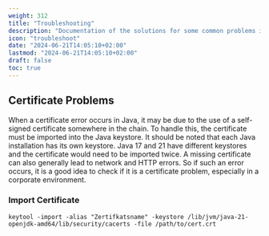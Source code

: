 ```yaml
---
weight: 312
title: "Troubleshooting"
description: "Documentation of the solutions for some common problems in Java."
icon: "troubleshoot"
date: "2024-06-21T14:05:10+02:00"
lastmod: "2024-06-21T14:05:10+02:00"
draft: false
toc: true
---
```


## Certificate Problems

When a certificate error occurs in Java, it may be due to the use of a self-signed certificate somewhere in the chain.
To handle this, the certificate must be imported into the Java keystore. It should be noted that each Java installation has its own keystore.
Java 17 and 21 have different keystores and the certificate would need to be imported twice.
A missing certificate can also generally lead to network and HTTP errors.
So if such an error occurs, it is a good idea to check if it is a certificate problem, especially in a corporate environment.

### Import Certificate

```shell
keytool -import -alias "Zertifkatsname" -keystore /lib/jvm/java-21-openjdk-amd64/lib/security/cacerts -file /path/to/cert.crt
```
